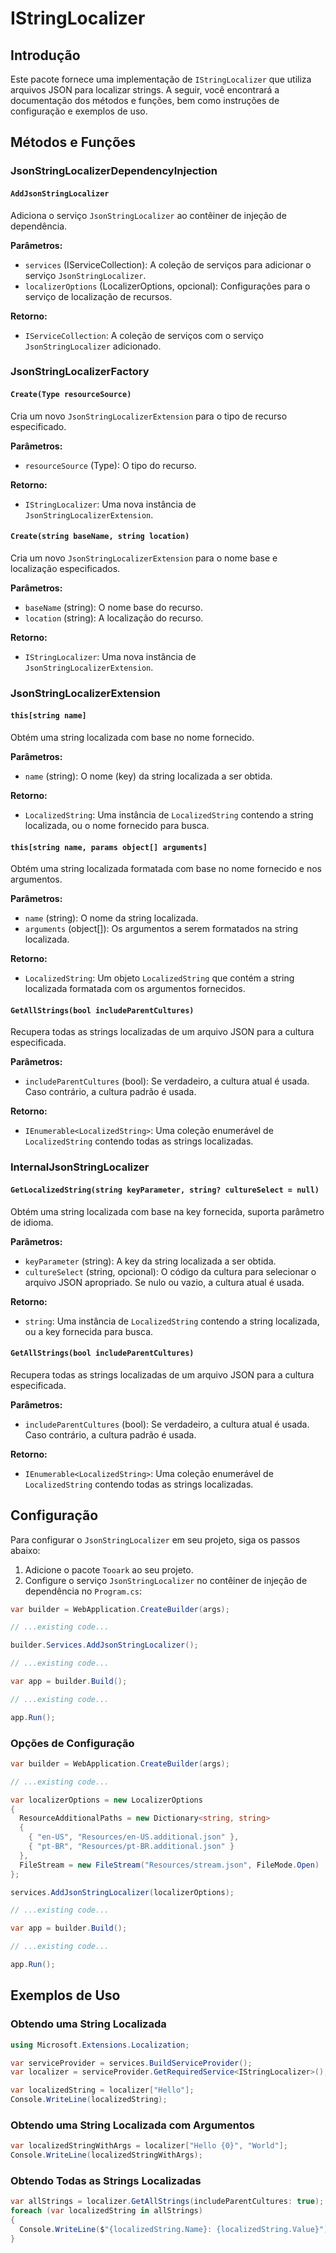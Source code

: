 # IStringLocalizer

## Introdução

Este pacote fornece uma implementação de `IStringLocalizer` que utiliza arquivos JSON para localizar strings. A seguir, você encontrará a documentação dos métodos e funções, bem como instruções de configuração e exemplos de uso.

## Métodos e Funções

### JsonStringLocalizerDependencyInjection

#### `AddJsonStringLocalizer`

Adiciona o serviço `JsonStringLocalizer` ao contêiner de injeção de dependência.

**Parâmetros:**

- `services` (IServiceCollection): A coleção de serviços para adicionar o serviço `JsonStringLocalizer`.
- `localizerOptions` (LocalizerOptions, opcional): Configurações para o serviço de localização de recursos.

**Retorno:**

- `IServiceCollection`: A coleção de serviços com o serviço `JsonStringLocalizer` adicionado.

### JsonStringLocalizerFactory

#### `Create(Type resourceSource)`

Cria um novo `JsonStringLocalizerExtension` para o tipo de recurso especificado.

**Parâmetros:**

- `resourceSource` (Type): O tipo do recurso.

**Retorno:**

- `IStringLocalizer`: Uma nova instância de `JsonStringLocalizerExtension`.

#### `Create(string baseName, string location)`

Cria um novo `JsonStringLocalizerExtension` para o nome base e localização especificados.

**Parâmetros:**

- `baseName` (string): O nome base do recurso.
- `location` (string): A localização do recurso.

**Retorno:**

- `IStringLocalizer`: Uma nova instância de `JsonStringLocalizerExtension`.

### JsonStringLocalizerExtension

#### `this[string name]`

Obtém uma string localizada com base no nome fornecido.

**Parâmetros:**

- `name` (string): O nome (key) da string localizada a ser obtida.

**Retorno:**

- `LocalizedString`: Uma instância de `LocalizedString` contendo a string localizada, ou o nome fornecido para busca.

#### `this[string name, params object[] arguments]`

Obtém uma string localizada formatada com base no nome fornecido e nos argumentos.

**Parâmetros:**

- `name` (string): O nome da string localizada.
- `arguments` (object[]): Os argumentos a serem formatados na string localizada.

**Retorno:**

- `LocalizedString`: Um objeto `LocalizedString` que contém a string localizada formatada com os argumentos fornecidos.

#### `GetAllStrings(bool includeParentCultures)`

Recupera todas as strings localizadas de um arquivo JSON para a cultura especificada.

**Parâmetros:**

- `includeParentCultures` (bool): Se verdadeiro, a cultura atual é usada. Caso contrário, a cultura padrão é usada.

**Retorno:**

- `IEnumerable<LocalizedString>`: Uma coleção enumerável de `LocalizedString` contendo todas as strings localizadas.

### InternalJsonStringLocalizer

#### `GetLocalizedString(string keyParameter, string? cultureSelect = null)`

Obtém uma string localizada com base na key fornecida, suporta parâmetro de idioma.

**Parâmetros:**

- `keyParameter` (string): A key da string localizada a ser obtida.
- `cultureSelect` (string, opcional): O código da cultura para selecionar o arquivo JSON apropriado. Se nulo ou vazio, a cultura atual é usada.

**Retorno:**

- `string`: Uma instância de `LocalizedString` contendo a string localizada, ou a key fornecida para busca.

#### `GetAllStrings(bool includeParentCultures)`

Recupera todas as strings localizadas de um arquivo JSON para a cultura especificada.

**Parâmetros:**

- `includeParentCultures` (bool): Se verdadeiro, a cultura atual é usada. Caso contrário, a cultura padrão é usada.

**Retorno:**

- `IEnumerable<LocalizedString>`: Uma coleção enumerável de `LocalizedString` contendo todas as strings localizadas.

## Configuração

Para configurar o `JsonStringLocalizer` em seu projeto, siga os passos abaixo:

1. Adicione o pacote `Tooark` ao seu projeto.
2. Configure o serviço `JsonStringLocalizer` no contêiner de injeção de dependência no `Program.cs`:

```csharp
var builder = WebApplication.CreateBuilder(args);

// ...existing code...

builder.Services.AddJsonStringLocalizer();

// ...existing code...

var app = builder.Build();

// ...existing code...

app.Run();
```

### Opções de Configuração

```csharp
var builder = WebApplication.CreateBuilder(args);

// ...existing code...

var localizerOptions = new LocalizerOptions
{
  ResourceAdditionalPaths = new Dictionary<string, string>
  {
    { "en-US", "Resources/en-US.additional.json" },
    { "pt-BR", "Resources/pt-BR.additional.json" }
  },
  FileStream = new FileStream("Resources/stream.json", FileMode.Open)
};

services.AddJsonStringLocalizer(localizerOptions);

// ...existing code...

var app = builder.Build();

// ...existing code...

app.Run();
```

## Exemplos de Uso

### Obtendo uma String Localizada

```csharp
using Microsoft.Extensions.Localization;

var serviceProvider = services.BuildServiceProvider();
var localizer = serviceProvider.GetRequiredService<IStringLocalizer>();

var localizedString = localizer["Hello"];
Console.WriteLine(localizedString);
```

### Obtendo uma String Localizada com Argumentos

```csharp
var localizedStringWithArgs = localizer["Hello {0}", "World"];
Console.WriteLine(localizedStringWithArgs);
```

### Obtendo Todas as Strings Localizadas

```csharp
var allStrings = localizer.GetAllStrings(includeParentCultures: true);
foreach (var localizedString in allStrings)
{
  Console.WriteLine($"{localizedString.Name}: {localizedString.Value}");
}
```
